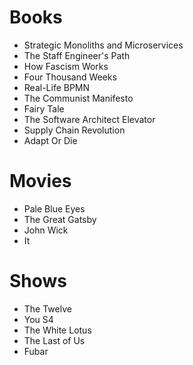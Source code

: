 # Books

- Strategic Monoliths and Microservices
- The Staff Engineer's Path
- How Fascism Works
- Four Thousand Weeks
- Real-Life BPMN
- The Communist Manifesto
- Fairy Tale
- The Software Architect Elevator
- Supply Chain Revolution
- Adapt Or Die

# Movies

- Pale Blue Eyes
- The Great Gatsby
- John Wick
- It

# Shows

- The Twelve
- You S4
- The White Lotus
- The Last of Us
- Fubar
